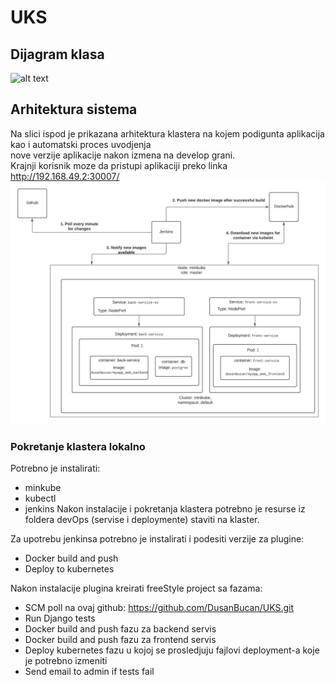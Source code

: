 # UKS

## Dijagram klasa
![alt text](http://www.plantuml.com/plantuml/png/bL9BRzim3BxpLmWv1cYnNOSTEhH6KM1hYoHRZuPYCmaRFGoHMjSz_liamLRM5JxqOd_Wzo0bwe951udMG6Sqir9V6OFw1TH3hmNRHqyEUq2hoS2E0alhj4NO1ny7XY5vddpeWRZLdT1tp2XbxdO5n053J8bWT78QloUNu1HItLdI9gabPlAEIw58_enpNPCSudOSRZXuyR0lfNO8VaS6snWC-B3NZdvgII5WqMvJB9Fh4FZuF2384udaQSWTiITNupUeRJarlEXw7_mZTlAQ-486MRp3GWc9GUYHkq13wLrkjUsrf7B40ghtizwYKJF6pXiVglJIMqjoMWTmj5Q7vnUMW-P3Sg2BLcqq7zUIbCbpkMe-RPehkBbjxrTtrwjclSvurNoxQHxWwkwsgNsoRMwYElyfMn9gEKFm0phiQz037MaCmX-IocLZ7t-VdVspGJX1jNX_VhvSgCGltXMKDm7vCnKgDMrZpZwlMQXbLPIZVb2QcHpYl4vDmYW77-PruuvWRFmsjZwZEK4UOeuhxmXgn5J-pvm_hwZHMxQLKXEnpFzwUnVe-cZDNm00)

## Arhitektura sistema
Na slici ispod je prikazana arhitektura klastera na kojem podigunta aplikacija kao i automatski proces uvodjenja <br> 
nove verzije aplikacije nakon izmena na develop grani.<br>
Krajnji korisnik moze da pristupi aplikaciji preko linka http://192.168.49.2:30007/
![alt text](https://github.com/DusanBucan/UKS/blob/doc_cluster/devOps/UKS_arh.jpeg)

### Pokretanje klastera lokalno
Potrebno je instalirati:
- minkube
- kubectl
- jenkins
Nakon instalacije i pokretanja klastera potrebno je resurse iz foldera devOps (servise i deploymente) staviti na klaster.<br>

Za upotrebu jenkinsa potrebno je instalirati i podesiti verzije za plugine:
- Docker build and push
- Deploy to kubernetes

Nakon instalacije plugina kreirati freeStyle project sa fazama:
- SCM poll na ovaj github: https://github.com/DusanBucan/UKS.git
- Run Django tests
- Docker build and push fazu za backend servis
- Docker build and push fazu za frontend servis
- Deploy kubernetes fazu u kojoj se prosledjuju fajlovi deployment-a koje je potrebno izmeniti
- Send email to admin if tests fail
